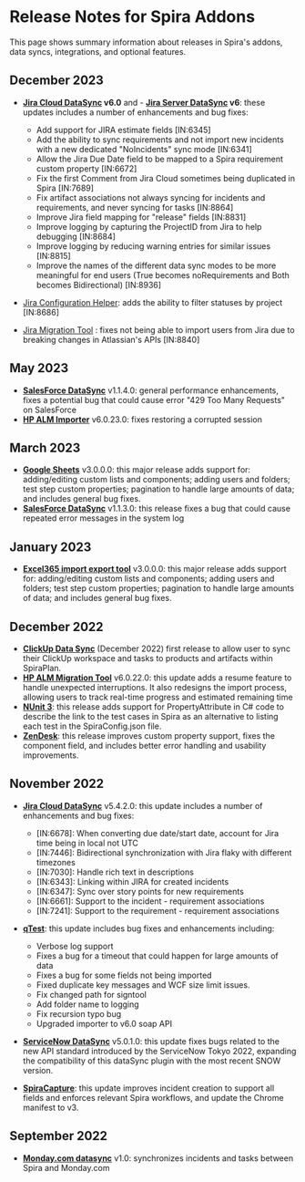 # Release Notes for Spira Addons
This page shows summary information about releases in Spira's addons, data syncs, integrations, and optional features. 

## December 2023
- **[Jira Cloud DataSync](../../External-Bug-Tracking-Integration/Using-SpiraTeam-with-Jira-Cloud) v6.0** and - **[Jira Server DataSync](../../External-Bug-Tracking-Integration/Using-SpiraTeam-with-JIRA-5+) v6**: these updates includes a number of enhancements and bug fixes:

    - Add support for JIRA estimate fields [IN:6345]
    - Add the ability to sync requirements and not import new incidents with a new dedicated "NoIncidents" sync mode [IN:6341]
    - Allow the Jira Due Date field to be mapped to a Spira requirement custom property [IN:6672]
    - Fix the first Comment from Jira Cloud sometimes being duplicated in Spira [IN:7689]
    - Fix artifact associations not always syncing for incidents and requirements, and never syncing for tasks [IN:8864]
    - Improve Jira field mapping for "release" fields [IN:8831]
    - Improve logging by capturing the ProjectID from Jira to help debugging [IN:8684]
    - Improve logging by reducing warning entries for similar issues [IN:8815]
    - Improve the names of the different data sync modes to be more meaningful for end users (True becomes noRequirements and Both becomes Bidirectional) [IN:8936]

- [Jira Configuration Helper](../../External-Bug-Tracking-Integration/Using-SpiraTeam-with-Jira-Cloud/#jira-configuration-helper): adds the ability to filter statuses by project [IN:8686]
- [Jira Migration Tool](../../Migration-and-Integration/Migrating-from-Jira) : fixes not being able to import users from Jira due to breaking changes in Atlassian's APIs [IN:8840]


## May 2023
- **[SalesForce DataSync](../../External-Bug-Tracking-Integration/Using-Spira-with-Salesforce.com)** v1.1.4.0: general performance enhancements, fixes a potential bug that could cause error "429 Too Many Requests" on SalesForce
- **[HP ALM Importer](../../Migration-and-Integration/Migrating-from-HP-ALM)** v6.0.23.0: fixes restoring a corrupted session

## March 2023
- **[Google Sheets](../../Migration-and-Integration/Importing-from-Google-Sheets)** v3.0.0.0: this major release adds support for: adding/editing custom lists and components; adding users and folders; test step custom properties; pagination to handle large amounts of data; and includes general bug fixes.
- **[SalesForce DataSync](../../External-Bug-Tracking-Integration/Using-Spira-with-Salesforce.com)** v1.1.3.0: this release fixes a bug that could cause repeated error messages in the system log

## January 2023
- **[Excel365 import export tool](../../Migration-and-Integration/Importing-from-Microsoft-Excel-(Office365))** v3.0.0.0: this major release adds support for: adding/editing custom lists and components; adding users and folders; test step custom properties; pagination to handle large amounts of data; and includes general bug fixes.

## December 2022
- **[ClickUp Data Sync](../../External-Bug-Tracking-Integration/Using-Spira-with-ClickUp)** (December 2022) first release to allow user to sync their ClickUp workspace and tasks to products and artifacts within SpiraPlan. 
- **[HP ALM Migration Tool](../../Migration-and-Integration/Migrating-from-HP-ALM)** v6.0.22.0: this update adds a resume feature to handle unexpected interruptions. It also redesigns the import process, allowing users to track real-time progress and estimated remaining time
- **[NUnit 3](../../Unit-Testing-Integration/Integrating-with-NUnit/#installing-the-nunit-3-add-in)**: this release adds support for PropertyAttribute in C# code to describe the link to the test cases in Spira as an alternative to listing each test in the SpiraConfig.json file.
- **[ZenDesk](../../Help-Desk-Integration/Zendesk)**: this release improves custom property support, fixes the component field, and includes better error handling and usability improvements. 


## November 2022
- **[Jira Cloud DataSync](../../External-Bug-Tracking-Integration/Using-SpiraTeam-with-Jira-Cloud)** v5.4.2.0: this update includes a number of enhancements and bug fixes:

    - [IN:6678]: When converting due date/start date, account for Jira time being in local not UTC
    - [IN:7446]: Bidirectional synchronization with Jira flaky with different timezones
    - [IN:7030]: Handle rich text in descriptions
    - [IN:6343]: Linking within JIRA for created incidents
    - [IN:6347]: Sync over story points for new requirements
    - [IN:6661]: Support to the incident - requirement associations
    - [IN:7241]: Support to the requirement - requirement associations

- **[qTest](../../Migration-and-Integration/Migrating-from-qTest)**: this update includes bug fixes and enhancements including:

    - Verbose log support
    - Fixes a bug for a timeout that could happen for large amounts of data
    - Fixes a bug for some fields not being imported
    - Fixed duplicate key messages and WCF size limit issues.
    - Fix changed path for signtool
    - Add folder name to logging
    - Fix recursion typo bug
    - Upgraded importer to v6.0 soap API

- **[ServiceNow DataSync](../../External-Bug-Tracking-Integration/Using-Spira-with-ServiceNow)** v5.0.1.0: this update fixes bugs related to the new API standard introduced by the ServiceNow Tokyo 2022, expanding the compatibility of this dataSync plugin with the most recent SNOW version.
- **[SpiraCapture](../../SpiraCapture/User-Guide)**: this update improves incident creation to support all fields and enforces relevant Spira workflows, and update the Chrome manifest to v3. 


## September 2022
- **[Monday.com datasync](../../External-Bug-Tracking-Integration/Using-Spira-with-Monday)** v1.0: synchronizes incidents and tasks between Spira and Monday.com



